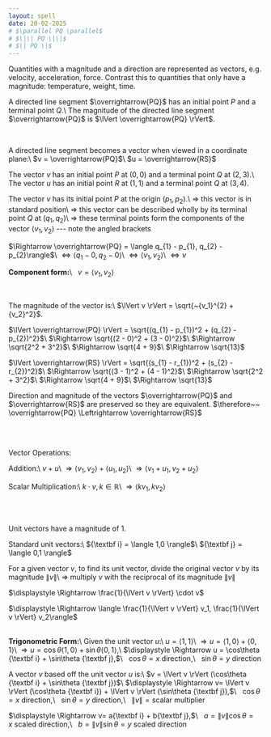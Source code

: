 ```yaml
---
layout: spell
date: 20-02-2025
# $\parallel PQ \parallel$
# $\|\| PQ \|\|$
# $\| PQ \|$
---
```


Quantities with a magnitude and a direction are represented as vectors, e.g. velocity, acceleration, force. Contrast this to quantities that only have a magnitude: temperature, weight, time.

A directed line segment $\overrightarrow{PQ}$ has an initial point $P$ and a terminal point $Q$.\\
The magnitude of the directed line segment $\overrightarrow{PQ}$ is $\lVert \overrightarrow{PQ} \rVert$.

<br>

A directed line segment becomes a vector when viewed in a coordinate plane:\\
$v = \overrightarrow{PQ}$\\
$u = \overrightarrow{RS}$

The vector $v$ has an initial point $P$ at $(0,0)$ and a terminal point $Q$ at $(2,3)$.\\
The vector $u$ has an initial point $R$ at $(1,1)$ and a terminal point $Q$ at $(3,4)$.

The vector $v$ has its initial point $P$ at the origin $(p_1,p_2)$.\\
$\Rightarrow$ this vector is in standard position\\
$\Rightarrow$ this vector can be described wholly by its terminal point $Q$ at $(q_1,q_2)$\\
$\Rightarrow$ these terminal points form the components of the vector $\langle v_1, v_2\rangle$ --- note the angled brackets

$\Rightarrow \overrightarrow{PQ} = \langle q_{1} - p_{1}, q_{2} - p_{2}\rangle$\\
$\Leftrightarrow \langle q_{1} - 0, q_{2} - 0\rangle$\\
$\Leftrightarrow \langle v_{1}, v_{2} \rangle$\\
$\Leftrightarrow v$

**Component form:**\\
$~~v = \langle v_{1}, v_{2} \rangle$

<br>

The magnitude of the vector is:\\
$\lVert v \rVert = \sqrt{~{v_1}^{2} + {v_2}^2}$.

$\lVert \overrightarrow{PQ} \rVert = \sqrt{(q_{1} - p_{1})^2 + (q_{2} - p_{2})^2}$\\
$\Rightarrow \sqrt{(2 - 0)^2 + (3 - 0)^2}$\\
$\Rightarrow \sqrt{2^2 + 3^2}$\\
$\Rightarrow \sqrt{4 + 9}$\\
$\Rightarrow \sqrt{13}$

$\lVert \overrightarrow{RS} \rVert = \sqrt{(s_{1} - r_{1})^2 + (s_{2} - r_{2})^2}$\\
$\Rightarrow \sqrt{(3 - 1)^2 + (4 - 1)^2}$\\
$\Rightarrow \sqrt{2^2 + 3^2}$\\
$\Rightarrow \sqrt{4 + 9}$\\
$\Rightarrow \sqrt{13}$

Direction and magnitude of the vectors $\overrightarrow{PQ}$ and $\overrightarrow{RS}$ are preserved so they are equivalent.
$\therefore~~ \overrightarrow{PQ} \Leftrightarrow \overrightarrow{RS}$

<br>
<br>

Vector Operations:

Addition:\\
$v + u$\\
$\Rightarrow \langle v_1, v_2 \rangle + \langle u_1, u_2 \rangle$\\
$\Rightarrow \langle v_1 + u_1, v_2 + u_2 \rangle$

Scalar Multiplication:\\
$k \cdot v, k \in \mathbb{R}$\\
$\Rightarrow \langle kv_1, kv_2\rangle$

<br>
<br>

Unit vectors have a magnitude of 1.

Standard unit vectors:\\
${\textbf i} = \langle 1,0 \rangle$\\
${\textbf j} = \langle 0,1 \rangle$

For a given vector $v$, to find its unit vector, divide the original vector $v$ by its magnitude $\lVert v \rVert$\\
$\Rightarrow$ multiply $v$ with the reciprocal of its magnitude $\lVert v \rVert$

$\displaystyle \Rightarrow \frac{1}{\lVert v \rVert} \cdot v$

$\displaystyle \Rightarrow \langle \frac{1}{\lVert v \rVert} v_1, \frac{1}{\lVert v \rVert} v_2\rangle$
<br>
<br>

**Trigonometric Form:**\\
Given the unit vector $u$:\\
$u = \langle 1,1 \rangle$\\
$\Rightarrow u = \langle 1,0 \rangle + \langle 0,1 \rangle$\\
$\displaystyle \Rightarrow u = \cos\theta \langle 1,0 \rangle + \sin\theta \langle 0,1 \rangle,$\\
$\displaystyle \Rightarrow u = \cos\theta {\textbf i} + \sin\theta {\textbf j},$\\
$\displaystyle ~~\cos\theta = x\ \text{direction},$\\
$\displaystyle ~~\sin\theta = y\ \text{direction}$

A vector $v$ based off the unit vector $u$ is:\\
$v = \lVert v \rVert (\cos\theta {\textbf i} + \sin\theta {\textbf j})$\\
$\displaystyle \Rightarrow v= \lVert v \rVert (\cos\theta {\textbf i}) + \lVert v \rVert (\sin\theta {\textbf j}),$\\
$\displaystyle ~~\cos\theta = x\ \text{direction},$\\
$\displaystyle ~~\sin\theta = y\ \text{direction},$\\
$\displaystyle ~~\lVert v \rVert = \text{scalar multiplier}$

$\displaystyle \Rightarrow v= a{\textbf i} + b{\textbf j},$\\
$\displaystyle ~~a = \lVert v \rVert \cos\theta = x\ \text{scaled direction},$\\
$\displaystyle ~~b = \lVert v \rVert \sin\theta = y\ \text{scaled direction}$
